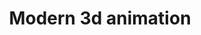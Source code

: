---
title: Modern 3d animation
category: '#3d'
link: https://www.behance.net/gallery/158621339/Chess
order: 2
main: true
size: normal
contrast: false
image: /img/chess.webp
---